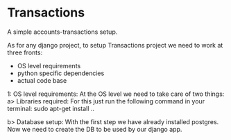 # Transactions
A simple accounts-transactions setup.

As for any django project, to setup Transactions project we need to work at three fronts:
- OS level requirements
- python specific dependencies
- actual code base

1: OS level requirements:
At the OS level we need to take care of two things:
a> Libraries required: For this just run the following command in your terminal:
sudo apt-get install ..

b> Database setup: With the first step we have already installed postgres. Now we need to create the DB to be used by our django app.

